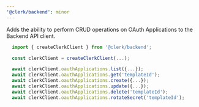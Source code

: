 ```yaml
---
'@clerk/backend': minor
---
```


Adds the ability to perform CRUD operations on OAuth Applications to the Backend API client.


```ts
  import { createClerkClient } from '@clerk/backend';

  const clerkClient = createClerkClient(...);

  await clerkClient.oauthApplications.list({...});
  await clerkClient.oauthApplications.get('templateId');
  await clerkClient.oauthApplications.create({...});
  await clerkClient.oauthApplications.update({...});
  await clerkClient.oauthApplications.delete('templateId');
  await clerkClient.oauthApplications.rotateSecret('templateId');
```